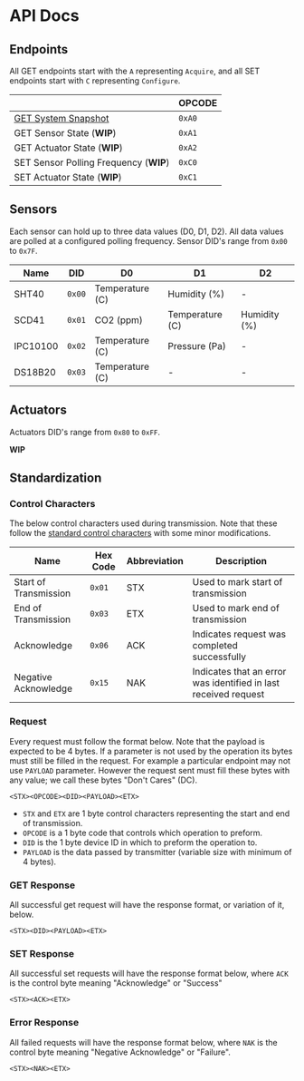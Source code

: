 # API Docs

## Endpoints

All GET endpoints start with the `A` representing `Acquire`, and all SET endpoints start with `C` representing `Configure`.

|  | OPCODE |
|--|--------|
| [GET System Snapshot](endpoints/getSnapshot.md) | `0xA0` |
| GET Sensor State (**WIP**) | `0xA1` |
| GET Actuator State (**WIP**) | `0xA2` |
| SET Sensor Polling Frequency (**WIP**) | `0xC0` |
| SET Actuator State (**WIP**) | `0xC1` |

## Sensors

Each sensor can hold up to three data values (D0, D1, D2). All data values are polled at a configured polling frequency. Sensor DID's range from `0x00` to `0x7F`.

| Name | DID | D0 | D1 | D2 |
|------|-----|----|----|----|
| SHT40 | `0x00` | Temperature (C) | Humidity (%) | - |
| SCD41 | `0x01` | CO2 (ppm) | Temperature (C) | Humidity (%) |
| IPC10100 | `0x02` | Temperature (C) | Pressure (Pa) | - |
| DS18B20 | `0x03` | Temperature (C) | - | - |

## Actuators

Actuators DID's range from `0x80` to `0xFF`.

**WIP**

## Standardization

### Control Characters

The below control characters used during transmission. Note that these follow the [standard control characters](https://www.geeksforgeeks.org/control-characters/) with some minor modifications.

| Name | Hex Code | Abbreviation | Description |
|------|----------|--------------|-------------|
| Start of Transmission | `0x01` | STX | Used to mark start of transmission |
| End of Transmission | `0x03` | ETX | Used to mark end of transmission |
| Acknowledge | `0x06` | ACK | Indicates request was completed successfully |
| Negative Acknowledge | `0x15` | NAK | Indicates that an error was identified in last received request |

### Request

Every request must follow the format below. Note that the payload is expected to be 4 bytes. If a parameter is not used by the operation its bytes must still be filled in the request. For example a particular endpoint may not use `PAYLOAD` parameter. However the request sent must fill these bytes with any value; we call these bytes "Don't Cares" (DC).

```
<STX><OPCODE><DID><PAYLOAD><ETX>
```

* `STX` and `ETX` are 1 byte control characters representing the start and end of transmission.
* `OPCODE` is a 1 byte code that controls which operation to preform.
* `DID` is the 1 byte device ID in which to preform the operation to.
* `PAYLOAD` is the data passed by transmitter (variable size with minimum of 4 bytes).

### GET Response

All successful get request will have the response format, or variation of it, below.

```
<STX><DID><PAYLOAD><ETX>
```

### SET Response

All successful set requests will have the response format below, where `ACK` is the control byte meaning "Acknowledge" or "Success"

```
<STX><ACK><ETX>
```

### Error Response

All failed requests will have the response format below, where `NAK` is the control byte meaning "Negative Acknowledge" or "Failure".

```
<STX><NAK><ETX>
```
